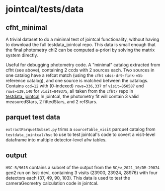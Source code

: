 # jointcal/tests/data

## cfht_minimal

A trivial dataset to do a minimal test of jointcal functionality, without having to download the full testdata_jointcal repo.
This data is small enough that the final photometry chi2 can be computed a-priori by solving the matrix system directly.

Useful for debugging photometry code. A "minimal" catalog extracted from cfht (see above), containing 2 ccds with 2 sources each.
Two sources in one catalog have a refcat match (using the `cfht` `sdss-dr9-fink-v5b` reference catalog), and one source is matched between the catalogs.
Contains `ccd=12` with (0-indexed) `rows=336,337` of `visit=850587` and `rows=139,140` for `visit=849375`, all taken from the `cfht/` repo in [testdata_jointcal](https://github.com/lsst/testdata_jointcal)
In jointcal, the photometry fit will contain 3 valid measuredStars, 2 fittedStars, and 2 refStars.

## parquet test data

``extractParquetSubset.py`` trims a ``sourceTable_visit`` parquet catalog from ``testdata_jointcal/hsc`` to use to test jointcal's code to covert a visit-level dataframe into multiple detector-level afw tables.

## output

``HSC-R/9615`` contains a subset of the output from the ``RC/w_2021_10/DM-29074`` gen2 run on lsst-devl, containing 3 visits (23900, 23924, 28976) with four detectors each (37, 49, 90, 103).
This data is used to test the cameraGeometry calculation code in jointcal.
